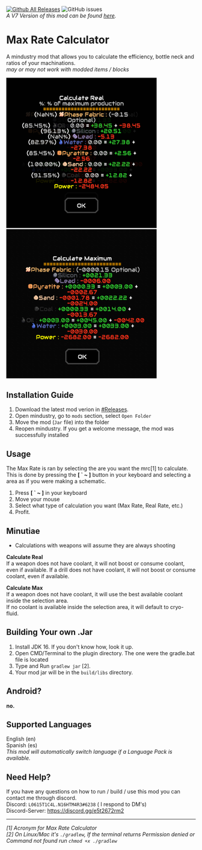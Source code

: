 [![Github All Releases](https://img.shields.io/github/downloads/L0615T1C5-216AC-9437/MaxRateCalculatorV6/total.svg)]()
![GitHub issues](https://img.shields.io/github/issues/L0615T1C5-216AC-9437/MaxRateCalculatorV6)  
*A V7 Version of this mod can be found [here](https://github.com/L0615T1C5-216AC-9437/MaxRateCalculator).*

# Max Rate Calculator
A mindustry mod that allows you to calculate the efficiency, bottle neck and ratios of your machinations.  
*may or may not work with modded items / blocks*

<img src="docs/CalculateReal.png" alt="RealRatio" width="400"/><img src="docs/CalculateMax.png" alt="MaxRatio" width="400"/>

## Installation Guide
1. Download the latest mod verion in [#Releases](https://github.com/L0615T1C5-216AC-9437/MaxRateCalculatorV6/releases).
2. Open mindustry, go to `mods` section, select `Open Folder`
3. Move the mod (`Jar` file) into the folder
4. Reopen mindustry.
   If you get a welcome message, the mod was successfully installed

## Usage
The Max Rate is ran by selecting the are you want the mrc[1] to calculate. This is done by pressing the **\[ ` ~ ]** button in your keyboard and selecting a area as if you were making a schematic.
1. Press **\[ ` ~ ]** in your keyboard
2. Move your mouse
3. Select what type of calculation you want (Max Rate, Real Rate, etc.)
4. Profit.
## Minutiae
- Calculations with weapons will assume they are always shooting

**Calculate Real**  
If a weapon does not have coolant, it will not boost or consume coolant, even if available.
If a drill does not have coolant, it will not boost or consume coolant, even if available.

**Calculate Max**  
If a weapon does not have coolant, it will use the best available coolant inside the selection area.  
If no coolant is available inside the selection area, it will default to cryo-fluid.

## Building Your own .Jar

1. Install JDK 16. If you don't know how, look it up.
2. Open CMD/Terminal to the plugin directory. The one were the gradle.bat file is located
3. Type and Run `gradlew jar` [2].
4. Your mod jar will be in the `build/libs` directory.

## Android?
**no.**

## Supported Languages
English (en)  
Spanish (es)  
*This mod will automatically switch language if a Language Pack is available.*

## Need Help?
If you have any questions on how to run / build / use this mod you can contact me through discord.  
Discord: `L0615T1C4L.N16HTM4R3#6238` ( I respond to DM's)  
Discord-Server: https://discord.gg/e5t2672rm2

--- 
*[1]* *Acronym for Max Rate Calculator*  
*[2]* *On Linux/Mac it's `./gradlew`, If the terminal returns Permission denied or Command not found run `chmod +x ./gradlew`*
